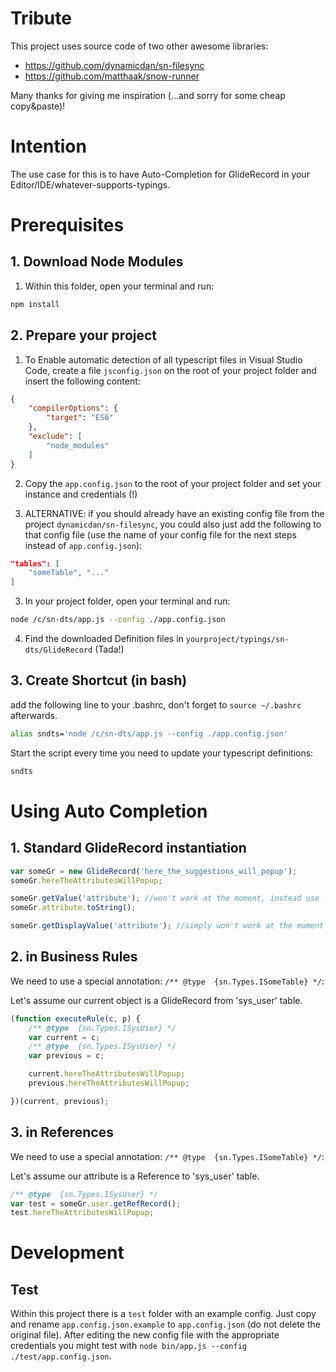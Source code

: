 # Tribute

This project uses source code of two other awesome libraries:

* https://github.com/dynamicdan/sn-filesync
* https://github.com/matthaak/snow-runner

Many thanks for giving me inspiration (...and sorry for some cheap copy&paste)!

# Intention

The use case for this is to have Auto-Completion for GlideRecord in your Editor/IDE/whatever-supports-typings.

# Prerequisites

## 1. Download Node Modules

1. Within this folder, open your terminal and run:

```sh
npm install
```

## 2. Prepare your project

1. To Enable automatic detection of all typescript files in Visual Studio Code, create a file `jsconfig.json` on the root of your project folder and insert the following content:

```json
{
    "compilerOptions": {
        "target": "ES6"
    },
    "exclude": [
        "node_modules"
    ]
}
``` 

2. Copy the `app.config.json` to the root of your project folder and set your instance and credentials (!)

3. ALTERNATIVE: if you should already have an existing config file from the project `dynamicdan/sn-filesync`, you could also just add the following to that config file (use the name of your config file for the next steps instead of `app.config.json`):

```json
"tables": [
    "someTable", "..."
]
```

3. In your project folder, open your terminal and run:

```sh
node /c/sn-dts/app.js --config ./app.config.json
```

4. Find the downloaded Definition files in `yourproject/typings/sn-dts/GlideRecord` (Tada!)

## 3. Create Shortcut (in bash)

add the following line to your .bashrc, don't forget to `source ~/.bashrc` afterwards.

```sh
alias sndts='node /c/sn-dts/app.js --config ./app.config.json'
```

Start the script every time you need to update your typescript definitions:

```sh
sndts
```

# Using Auto Completion

## 1. Standard GlideRecord instantiation

```js
var someGr = new GlideRecord('here_the_suggestions_will_popup');
someGr.hereTheAttributesWillPopup;

someGr.getValue('attribute'); //won't work at the moment, instead use ...
someGr.attribute.toString();

someGr.getDisplayValue('attribute'); //simply won't work at the moment
```

## 2. in Business Rules

We need to use a special annotation: `/** @type  {sn.Types.ISomeTable} */`:

Let's assume our current object is a GlideRecord from 'sys_user' table.

```js
(function executeRule(c, p) {
    /** @type  {sn.Types.ISysUser} */
    var current = c;
    /** @type  {sn.Types.ISysUser} */
    var previous = c;

    current.hereTheAttributesWillPopup;
    previous.hereTheAttributesWillPopup;

})(current, previous);
```

## 3. in References

We need to use a special annotation: `/** @type  {sn.Types.ISomeTable} */`:

Let's assume our attribute is a Reference to 'sys_user' table.

```js
/** @type  {sn.Types.ISysUser} */
var test = someGr.user.getRefRecord();
test.hereTheAttributesWillPopup;
```

# Development

## Test

Within this project there is a `test` folder with an example config.
Just copy and rename `app.config.json.example` to `app.config.json` (do not delete the original file).
After editing the new config file with the appropriate credentials you might test with `node bin/app.js --config ./test/app.config.json`.

